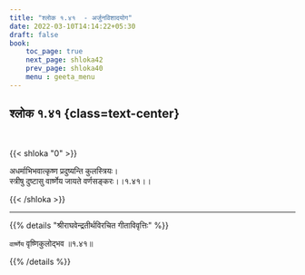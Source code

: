 ```yaml
---
title: "श्लोक १.४१  - अर्जुनविशादयोग"
date: 2022-03-10T14:14:22+05:30
draft: false
book:
    toc_page: true
    next_page: shloka42
    prev_page: shloka40
    menu : geeta_menu
---
```




## श्लोक १.४१ {class=text-center}

<br/>

{{< shloka  "0"  >}}

अधर्माभिभवात्कृष्ण प्रदुष्यन्ति कुलस्त्रियः।  
स्त्रीषु दुष्टासु वार्ष्णेय जायते वर्णसङ्करः।।१.४१।।

{{< /shloka >}}

---

{{% details "श्रीराघवेन्द्रतीर्थविरचित गीताविवृत्तिः" %}}

`वार्ष्णेय` वृष्णिकुलोद्भव ॥१.४१॥

{{% /details %}}

